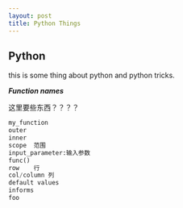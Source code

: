 ```yaml
---
layout: post
title: Python Things
---
```

## Python

this is some thing about python and python tricks.

***Function names***

这里要些东西？？？？

```python
my_function  
outer  
inner  
scope  范围  
input_parameter:输入参数
func()
row    行  
col/column 列    
default values  
informs  
foo  
```

